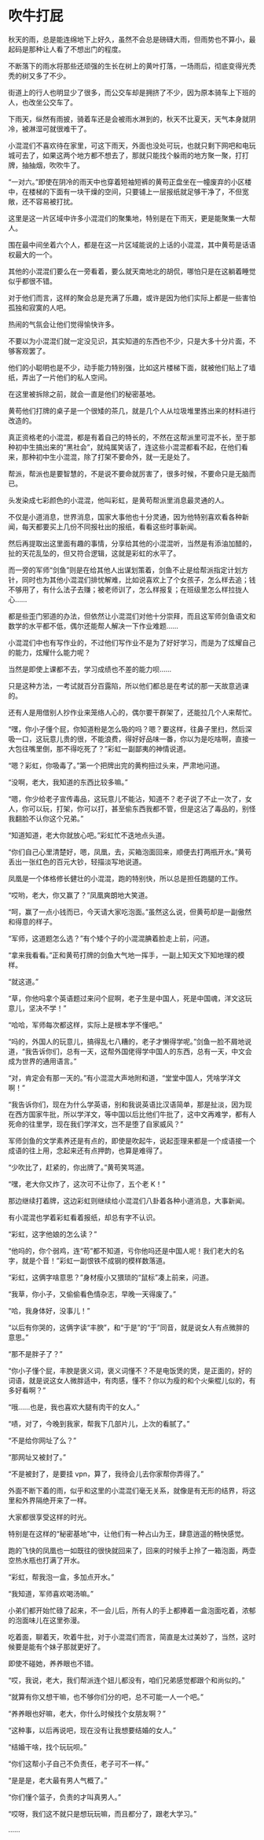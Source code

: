 # 吹牛打屁

秋天的雨，总是能连绵地下上好久，虽然不会总是磅礴大雨，但雨势也不算小，最起码是那种让人看了不想出门的程度。

不断落下的雨水将那些还顽强的生长在树上的黄叶打落，一场雨后，彻底变得光秃秃的树又多了不少。

街道上的行人也明显少了很多，而公交车却是拥挤了不少，因为原本骑车上下班的人，也改坐公交车了。

下雨天，纵然有雨披，骑着车还是会被雨水淋到的，秋天不比夏天，天气本身就阴冷，被淋湿可就很难干了。

小混混们不喜欢待在家里，可这下雨天，外面也没处可玩，也就只剩下网吧和电玩城可去了，如果这两个地方都不想去了，那就只能找个躲雨的地方聚一聚，打打牌，抽抽烟，吹吹牛了。

“一对六。”即使在阴冷的雨天中也穿着短袖短裤的黄苟正盘坐在一幢废弃的小区楼中，在楼梯的下面有一块干燥的空间，只要铺上一层报纸就足够干净了，不但宽敞，还不容易被打扰。

这里是这一片区域中许多小混混们的聚集地，特别是在下雨天，更是能聚集一大帮人。

围在最中间坐着六个人，都是在这一片区域能说的上话的小混混，其中黄苟是话语权最大的一个。

其他的小混混们要么在一旁看着，要么就天南地北的胡侃，哪怕只是在这躺着睡觉似乎都很不错。

对于他们而言，这样的聚会总是充满了乐趣，或许是因为他们实际上都是一些害怕孤独和寂寞的人吧。

热闹的气氛会让他们觉得愉快许多。

不要以为小混混们就一定没见识，其实知道的东西也不少，只是大多十分片面，不够客观罢了。

他们的小聪明也是不少，动手能力特别强，比如这片楼梯下面，就被他们贴上了墙纸，弄出了一片他们的私人空间。

在这里被拆除之前，就会一直是他们的秘密基地。

黄苟他们打牌的桌子是一个很矮的茶几，就是几个人从垃圾堆里拣出来的材料进行改造的。

真正资格老的小混混，都是有着自己的特长的，不然在这帮派里可混不长，至于那种初中生搞出来的“黑社会”，就纯属笑话了，连这些小混混都看不起，在他们看来，那种初中生小混混，除了打架不要命外，就一无是处了。

帮派，帮派也是要智慧的，不是说不要命就厉害了，很多时候，不要命只是无脑而已。

头发染成七彩颜色的小混混，他叫彩虹，是黄苟帮派里消息最灵通的人。

不仅是小道消息，世界消息，国家大事他也十分灵通，因为他特别喜欢看各种新闻，每天都要买上几份不同报社出的报纸，看看这些时事新闻。

然后再提取出这里面有趣的事情，分享给其他的小混混听，当然是有添油加醋的，扯的天花乱坠的，但又符合逻辑，这就是彩虹的水平了。

而一旁的军师“剑鱼”则是在给其他人出谋划策着，剑鱼不止是给帮派指定计划方针，同时也为其他小混混们排忧解难，比如说喜欢上了个女孩子，怎么样去追；钱不够用了，有什么法子去赚；被老师训了，怎么样报复；在班级里怎么样拉拢人心……

都是些歪门邪道的办法，但依然让小混混们对他十分崇拜，而且这军师剑鱼语文和数学的水平都不低，偶尔还能帮人解决一下作业难题……

小混混们中也有写作业的，不过他们写作业不是为了好好学习，而是为了炫耀自己的能力，炫耀什么能力呢？

当然是即使上课都不去，学习成绩也不差的能力呗……

只是这种方法，一考试就百分百露陷，所以他们都总是在考试的那一天故意逃课的。

还有人是用借别人抄作业来笼络人心的，偶尔要干群架了，还能拉几个人来帮忙。

“嘿，你小子懂个屁，你知道粉是怎么吸的吗？嗯？要这样，往鼻子里扫，然后深吸一口，这玩意儿贵的很，不能浪费，得好好品味一番，你以为是吃啥啊，直接一大包往嘴里倒，那不得吃死了？”彩虹一副鄙夷的神情说道。

“嗯？彩虹，你吸毒了。”第一个把牌出完的黄枸扭过头来，严肃地问道。

“没啊，老大，我知道的东西比较多嘛。”

“嗯，你少给老子宣传毒品，这玩意儿不能沾，知道不？老子说了不止一次了，女人，你可以玩，打架，你可以打，甚至偷东西我都不管，但是这沾了毒品的，别怪我翻脸不认你这个兄弟。”

“知道知道，老大你就放心吧。”彩虹忙不迭地点头道。

“你们自己心里清楚好，嗯，凤凰，去，买箱泡面回来，顺便去打两瓶开水。”黄苟丢出一张红色的百元大钞，轻描淡写地说道。

凤凰是一个体格修长健壮的小混混，跑的特别快，所以总是担任跑腿的工作。

“哎哟，老大，你又赢了？”凤凰爽朗地大笑道。

“呵，赢了一点小钱而已，今天请大家吃泡面。”虽然这么说，但黄苟却是一副傲然和得意的样子。

“军师，这道题怎么选？”有个矮个子的小混混腆着脸走上前，问道。

“拿来我看看。”正和黄苟打牌的剑鱼大气地一挥手，一副上知天文下知地理的模样。

“就这道。”

“草，你他吗拿个英语题过来问个屁啊，老子生是中国人，死是中国魂，洋文这玩意儿，坚决不学！”

“哈哈，军师每次都这样，实际上是根本学不懂吧。”

“吗的，外国人的玩意儿，搞得乱七八糟的，老子才懒得学呢。”剑鱼一脸不屑地说道，“我告诉你们，总有一天，这帮外国佬得学中国人的东西，总有一天，中文会成为世界的通用语言。”

“对，肯定会有那一天的。”有小混混大声地附和道，“堂堂中国人，凭啥学洋文啊！”

“我告诉你们，现在为什么学英语，别和我说英语比汉语简单，那是扯淡，因为现在西方国家牛批，所以学洋文，等中国以后比他们牛批了，这中文再难学，都有人死命的往里学，现在我们学洋文，岂不是堕了自家威风？”

军师剑鱼的文学素养还是有点的，即使是吹起牛，说起歪理来都是一个成语接一个成语的往上用，念起来还有点押韵，也算是难得了。

“少吹比了，赶紧的，你出牌了。”黄苟笑骂道。

“嘿，老大你又炸了，这次可不让你了，五个老 K！”

那边继续打着牌，这边彩虹则继续给小混混们八卦着各种小道消息，大事新闻。

有小混混也学着彩虹看着报纸，却总有字不认识。

“彩虹，这字他娘的怎么读？”

“他吗的，你个弱鸡，连“苟”都不知道，亏你他吗还是中国人呢！我们老大的名字，就是个音！”彩虹一副恨铁不成钢的模样数落道。

“彩虹，这俩字啥意思？”身材瘦小又猥琐的“鼠标”凑上前来，问道。

“我草，你小子，又偷偷看色情杂志，早晚一天得废了。”

“哈，我身体好，没事儿！”

“以后有你哭的，这俩字读“丰腴”，和“于是”的“于”同音，就是说女人有点微胖的意思。”

“那不是胖子了？”

“你小子懂个屁，丰腴是褒义词，褒义词懂不？不是电饭煲的煲，是正面的，好的词语，就是说这女人微胖适中，有肉感，懂不？你以为瘦的和个火柴棍儿似的，有多好看啊？”

“哦……也是，我也喜欢大腿有肉干的女人。”

“啧，对了，今晚到我家，帮我下几部片儿，上次的看腻了。”

“不是给你网址了么？”

“那网址又被封了。”

“不是被封了，是要挂 vpn，算了，我待会儿去你家帮你弄得了。”

外面不断下着的雨，似乎和这里的小混混们毫无关系，就像是有无形的结界，将这里和外界隔绝开来了一样。

大家都很享受这样的时光。

特别是在这样的“秘密基地”中，让他们有一种占山为王，肆意逍遥的畅快感觉。

跑的飞快的凤凰也一如既往的很快就回来了，回来的时候手上拎了一箱泡面，两壶空热水瓶也打满了开水。

“彩虹，帮我泡一盒，多加点开水。”

“我知道，军师喜欢喝汤嘛。”

小弟们都开始忙碌了起来，不一会儿后，所有人的手上都捧着一盒泡面吃着，浓郁的泡面味儿在这里弥漫。

吃着面，聊着天，吹着牛批，对于小混混们而言，简直是太过美妙了，当然，这时候要是能有个妹子那就更好了。

即使不碰她，养养眼也不错。

“哎，我说，老大，我们帮派连个妞儿都没有，咱们兄弟感觉都跟个和尚似的。”

“就算有你又想干嘛，也不够你们分的吧，总不可能一人一个吧。”

“养养眼也好嘛，老大，你什么时候找个女朋友啊？”

“这种事，以后再说吧，现在没有让我想要结婚的女人。”

“结婚干啥，找个玩玩呗。”

“你们这帮小子自己不负责任，老子可不一样。”

“是是是，老大最有男人气概了。”

“你们懂个篮子，负责的才叫真男人。”

“哎呀，我们这不就只是想玩玩嘛，而且都分了，跟老大学习。”

……
